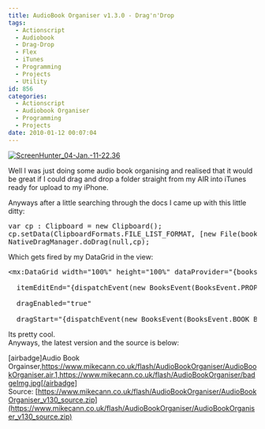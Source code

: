 ```yaml
---
title: AudioBook Organiser v1.3.0 - Drag'n'Drop
tags:
  - Actionscript
  - Audiobook
  - Drag-Drop
  - Flex
  - iTunes
  - Programming
  - Projects
  - Utility
id: 856
categories:
  - Actionscript
  - Audiobook Organiser
  - Programming
  - Projects
date: 2010-01-12 00:07:04
---
```


[![](https://mikecann.co.uk/wp-content/uploads/2010/01/ScreenHunter_04-Jan.-11-22.36.jpg "ScreenHunter_04-Jan.-11-22.36")](https://mikecann.co.uk/wp-content/uploads/2010/01/ScreenHunter_04-Jan.-11-22.36.jpg)

Well I was just doing some audio book organising and realised that it would be great if I could drag and drop a folder straight from my AIR into iTunes ready for upload to my iPhone.

Anyways after a little searching through the docs I came up with this little ditty:
<pre>var cp : Clipboard = new Clipboard();
cp.setData(ClipboardFormats.FILE_LIST_FORMAT, [new File(book.url)], false);
NativeDragManager.doDrag(null,cp);</pre>
<div>Which gets fired by my DataGrid in the view:</div>
<pre>
<div>&lt;mx:DataGrid width="100%" height="100%" dataProvider="{books}" editable="true"</div>
<div>  itemEditEnd="{dispatchEvent(new BooksEvent(BooksEvent.PROPERTY_CHANGED));}"</div>
<div>  dragEnabled="true"</div>
<div>  dragStart="{dispatchEvent(new BooksEvent(BooksEvent.BOOK_BEGIN_DRAG, AudioBookModel(event.currentTarget.selectedItem)))}"&gt;</div></pre>
<div>Its pretty cool.</div>
<div>Anyways, the latest version and the source is below:</div>
<div>

[airbadge]Audio Book Orgainser,https://www.mikecann.co.uk/flash/AudioBookOrganiser/AudioBookOrganiser.air,1,https://www.mikecann.co.uk/flash/AudioBookOrganiser/badgeImg.jpg[/airbadge]
Source: [https://www.mikecann.co.uk/flash/AudioBookOrganiser/AudioBookOrganiser_v130_source.zip](https://www.mikecann.co.uk/flash/AudioBookOrganiser/AudioBookOrganiser_v130_source.zip)

</div>